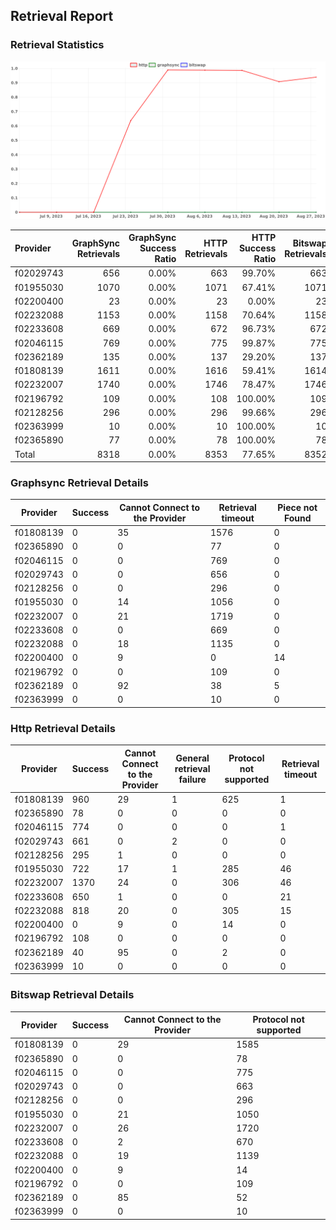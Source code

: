 ## Retrieval Report
### Retrieval Statistics
<img src="https://raw.githubusercontent.com/data-preservation-programs/filplus-checker-assets/main/filecoin-project/filecoin-plus-large-datasets/issues/1988/1693487120770.png"/>

| Provider  | GraphSync Retrievals | GraphSync Success Ratio | HTTP Retrievals | HTTP Success Ratio | Bitswap Retrievals | Bitswap Success Ratio |
| :-------- | -------------------: | ----------------------: | --------------: | -----------------: | -----------------: | --------------------: |
| f02029743 |                  656 |                   0.00% |             663 |             99.70% |                663 |                 0.00% |
| f01955030 |                 1070 |                   0.00% |            1071 |             67.41% |               1071 |                 0.00% |
| f02200400 |                   23 |                   0.00% |              23 |              0.00% |                 23 |                 0.00% |
| f02232088 |                 1153 |                   0.00% |            1158 |             70.64% |               1158 |                 0.00% |
| f02233608 |                  669 |                   0.00% |             672 |             96.73% |                672 |                 0.00% |
| f02046115 |                  769 |                   0.00% |             775 |             99.87% |                775 |                 0.00% |
| f02362189 |                  135 |                   0.00% |             137 |             29.20% |                137 |                 0.00% |
| f01808139 |                 1611 |                   0.00% |            1616 |             59.41% |               1614 |                 0.00% |
| f02232007 |                 1740 |                   0.00% |            1746 |             78.47% |               1746 |                 0.00% |
| f02196792 |                  109 |                   0.00% |             108 |            100.00% |                109 |                 0.00% |
| f02128256 |                  296 |                   0.00% |             296 |             99.66% |                296 |                 0.00% |
| f02363999 |                   10 |                   0.00% |              10 |            100.00% |                 10 |                 0.00% |
| f02365890 |                   77 |                   0.00% |              78 |            100.00% |                 78 |                 0.00% |
| Total     |                 8318 |                   0.00% |            8353 |             77.65% |               8352 |                 0.00% |

### Graphsync Retrieval Details
| Provider  | Success | Cannot Connect to the Provider | Retrieval timeout | Piece not Found |
| --------- | ------- | ------------------------------ | ----------------- | --------------- |
| f01808139 | 0       | 35                             | 1576              | 0               |
| f02365890 | 0       | 0                              | 77                | 0               |
| f02046115 | 0       | 0                              | 769               | 0               |
| f02029743 | 0       | 0                              | 656               | 0               |
| f02128256 | 0       | 0                              | 296               | 0               |
| f01955030 | 0       | 14                             | 1056              | 0               |
| f02232007 | 0       | 21                             | 1719              | 0               |
| f02233608 | 0       | 0                              | 669               | 0               |
| f02232088 | 0       | 18                             | 1135              | 0               |
| f02200400 | 0       | 9                              | 0                 | 14              |
| f02196792 | 0       | 0                              | 109               | 0               |
| f02362189 | 0       | 92                             | 38                | 5               |
| f02363999 | 0       | 0                              | 10                | 0               |

### Http Retrieval Details
| Provider  | Success | Cannot Connect to the Provider | General retrieval failure | Protocol not supported | Retrieval timeout |
| --------- | ------- | ------------------------------ | ------------------------- | ---------------------- | ----------------- |
| f01808139 | 960     | 29                             | 1                         | 625                    | 1                 |
| f02365890 | 78      | 0                              | 0                         | 0                      | 0                 |
| f02046115 | 774     | 0                              | 0                         | 0                      | 1                 |
| f02029743 | 661     | 0                              | 2                         | 0                      | 0                 |
| f02128256 | 295     | 1                              | 0                         | 0                      | 0                 |
| f01955030 | 722     | 17                             | 1                         | 285                    | 46                |
| f02232007 | 1370    | 24                             | 0                         | 306                    | 46                |
| f02233608 | 650     | 1                              | 0                         | 0                      | 21                |
| f02232088 | 818     | 20                             | 0                         | 305                    | 15                |
| f02200400 | 0       | 9                              | 0                         | 14                     | 0                 |
| f02196792 | 108     | 0                              | 0                         | 0                      | 0                 |
| f02362189 | 40      | 95                             | 0                         | 2                      | 0                 |
| f02363999 | 10      | 0                              | 0                         | 0                      | 0                 |

### Bitswap Retrieval Details
| Provider  | Success | Cannot Connect to the Provider | Protocol not supported |
| --------- | ------- | ------------------------------ | ---------------------- |
| f01808139 | 0       | 29                             | 1585                   |
| f02365890 | 0       | 0                              | 78                     |
| f02046115 | 0       | 0                              | 775                    |
| f02029743 | 0       | 0                              | 663                    |
| f02128256 | 0       | 0                              | 296                    |
| f01955030 | 0       | 21                             | 1050                   |
| f02232007 | 0       | 26                             | 1720                   |
| f02233608 | 0       | 2                              | 670                    |
| f02232088 | 0       | 19                             | 1139                   |
| f02200400 | 0       | 9                              | 14                     |
| f02196792 | 0       | 0                              | 109                    |
| f02362189 | 0       | 85                             | 52                     |
| f02363999 | 0       | 0                              | 10                     |
